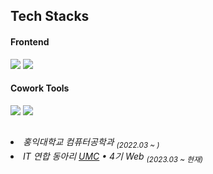 <div align="left">
  
## Tech Stacks

<h4>Frontend</h4>
<img src="https://img.shields.io/badge/React-61DAFB?style=flat-square&logo=React&logoColor=white"/>
<img src="https://img.shields.io/badge/JavaScript-F7DF1E?style=flat-square&logo=JavaScript&logoColor=white"/>
<!-- <img src="https://img.shields.io/badge/Swift-F05138?style=flat-square&logo=Swift&logoColor=white"/> -->

<h4>Cowork Tools</h4>
<img src="https://img.shields.io/badge/Notion-000000?style=flat-square&logo=Notion&logoColor=white"/>
<img src="https://img.shields.io/badge/Slack-4A154B?style=flat-square&logo=Slack&logoColor=white"/>

<h2></h2>

<h6>
<li>홍익대학교 컴퓨터공학과 <sub>(2022.03 ~ )</sub></li>
<li>IT 연합 동아리 <a href="https://www.makeus.in/umc">UMC</a> • 4기 Web <sub>(2023.03 ~ 현재)</sub></li>
</h6>

</div>
